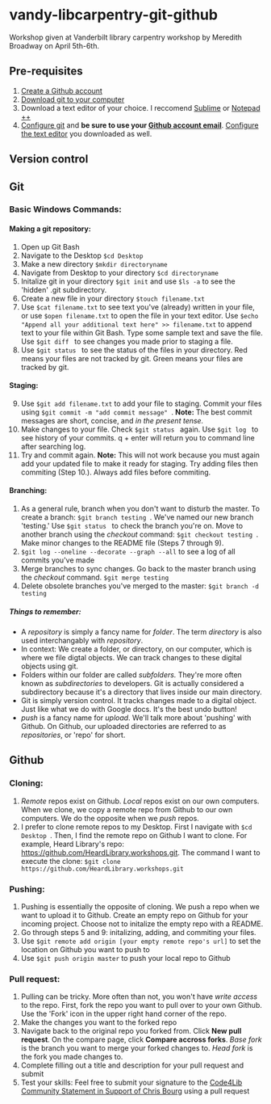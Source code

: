 # vandy-libcarpentry-git-github
Workshop given at Vanderbilt library carpentry workshop by Meredith Broadway on April 5th-6th. 

## Pre-requisites 
1. [Create a Github account](https://services.github.com/on-demand/intro-to-github/create-github-account)
2. [Download git to your computer](https://git-scm.com/downloads) 
3. Download a text editor of your choice. I reccomend [Sublime](https://www.sublimetext.com/3) or [Notepad ++](https://notepad-plus-plus.org/download/v7.5.6.html)  
4. [Configure git](https://help.github.com/articles/setting-your-username-in-git/) and **be sure to use your [Github account email](https://help.github.com/articles/setting-your-commit-email-address-in-git/)**. [Configure the text editor](https://help.github.com/articles/associating-text-editors-with-git/) you downloaded as well. 

## Version control 

## Git
### Basic Windows Commands: 
#### Making a git repository:
1. Open up Git Bash
2. Navigate to the Desktop ```$cd Desktop``` 
3. Make a new directory ```$mkdir directoryname```
4. Navigate from Desktop to your directory ```$cd directoryname```
5. Initalize git in your directory ```$git init``` and use  ```$ls -a``` to see the 'hidden' .git subdirectory. 
6. Create a new file in your directory ```$touch filename.txt```
7. Use ```$cat filename.txt``` to see text you've (already) written in your file, or use ```$open filename.txt``` to open the file in your text editor. Use ```$echo "Append all your additional text here" >> filename.txt``` to append text to your file within Git Bash. Type some sample text and save the file. Use  ```$git diff ``` to see changes you made prior to staging a file.
8. Use  ```$git status ``` to see the status of the files in your directory. Red means your files are not tracked by git. Green means your files are tracked by git. 
#### Staging: 
9. Use  ```$git add filename.txt``` to add your file to staging. Commit your files using  ```$git commit -m "add commit message" ```. **Note:** The best commit messages are short, concise, and *in the present tense.* 
10. Make changes to your file. Check  ```$git status ``` again. Use  ```$git log ``` to see history of your commits. q + enter will return you to command line after searching log. 
11. Try and commit again. **Note:** This will not work because you must again add your updated file to make it ready for staging. Try adding files then commiting (Step 10.). Always add files before commiting. 

#### Branching: 
1. As a general rule, branch when you don't want to disturb the master. To create a branch: ```$git branch testing ```. We've named our new branch 'testing.' Use ```$git status ``` to check the branch you're on. Move to another branch using the *checkout* command: ```$git checkout testing ```. Make minor changes to the README file (Steps 7 through 9). 
2. ```$git log --oneline --decorate --graph --all``` to see a log of all commits you've made 
3. Merge branches to sync changes. Go back to the master branch using the *checkout* command. ```$git merge testing ``` 
4. Delete obsolete branches you've merged to the master: ```$git branch -d testing ```

##### Things to remember: 
* A *repository* is simply a fancy name for *folder*. The term *directory* is also used interchangably with *repository*. 
* In context: We create a folder, or directory, on our computer, which is where we file digtal objects. We can track changes to these digital objects using git. 
* Folders within our folder are called *subfolders.* They're more often known as *subdirectories* to developers. Git is actually considered a subdirectory because it's a directory that lives inside our main directory. 
* Git is simply version control. It tracks changes made to a digital object. Just like what we do with Google docs. It's the best undo button! 
* *push* is a fancy name for *upload*. We'll talk more about 'pushing' with Github. On Github, our uploaded directories are referred to as *repositories*, or 'repo' for short. 

## Github
### Cloning: 
1. *Remote* repos exist on Github. *Local* repos exist on our own computers. When we clone, we copy a remote repo from Github to our own computers. We do the opposite when we *push* repos.  
2. I prefer to clone remote repos to my Desktop. First I navigate with ```$cd Desktop ```. Then, I find the remote repo on Github I want to clone. For example, Heard Library's repo: https://github.com/HeardLibrary.workshops.git. The command I want to execute the clone:  ```$git clone  https://github.com/HeardLibrary.workshops.git```

### Pushing:
1. Pushing is essentially the opposite of cloning. We push a repo when we want to upload it to Github. Create an empty repo on Github for your incoming project. Choose not to initalize the empty repo with a README. 
2. Go through steps 5 and 9: initalizing, adding, and commiting your files. 
3. Use ```$git remote add origin [your empty remote repo's url]``` to set the location on Github you want to push to 
4. Use ```$git push origin master``` to push your local repo to Github 

### Pull request:
1. Pulling can be tricky. More often than not, you won't have *write access* to the repo. First, fork the repo you want to pull over to your own Github. Use the 'Fork' icon in the upper right hand corner of the repo. 
2. Make the changes you want to the forked repo 
3. Navigate back to the original repo you forked from. Click **New pull request**. On the compare page, click **Compare accross forks**. *Base fork* is the branch you want to merge your forked changes to. *Head fork* is the fork you made changes to. 
4. Complete filling out a title and description for your pull request and submit
5. Test your skills: Feel free to submit your signature to the [Code4Lib Community Statement in Support of Chris Bourg](https://github.com/code4lib/c4l18-keynote-statement) using a pull request   
